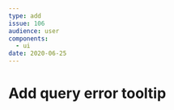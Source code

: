 ```yaml
---
type: add
issue: 106
audience: user
components:
  - ui
date: 2020-06-25
---
```

# Add query error tooltip
